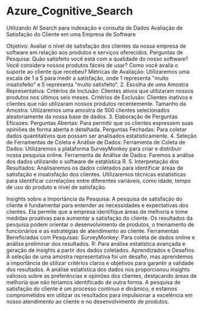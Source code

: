 # Azure_Cognitive_Search
Utilizando AI Search para indexação e consulta de Dados
Avaliação de Satisfação do Cliente em uma Empresa de Software

Objetivo: Avaliar o nível de satisfação dos clientes da nossa empresa de software em relação aos produtos e serviços oferecidos.
Perguntas de Pesquisa:
Quão satisfeito você está com a qualidade do nosso software?
Você considera nossos produtos fáceis de usar?
Como você avalia o suporte ao cliente que recebeu?
Métricas de Avaliação: Utilizaremos uma escala de 1 a 5 para medir a satisfação, onde 1 representa "muito insatisfeito" e 5 representa "muito satisfeito".
2. Escolha de uma Amostra Representativa:
Critérios de Inclusão: Clientes ativos que utilizaram nossos produtos nos últimos seis meses.
Critérios de Exclusão: Clientes inativos e clientes que não utilizaram nossos produtos recentemente.
Tamanho da Amostra: Utilizaremos uma amostra de 500 clientes selecionados aleatoriamente da nossa base de dados.
3. Elaboração de Perguntas Eficazes:
Perguntas Abertas: Para permitir que os clientes expressem suas opiniões de forma aberta e detalhada.
Perguntas Fechadas: Para coletar dados quantitativos que possam ser analisados ​​estatisticamente.
4. Seleção de Ferramentas de Coleta e Análise de Dados:
Ferramenta de Coleta de Dados: Utilizaremos a plataforma SurveyMonkey para criar e distribuir nossa pesquisa online.
Ferramenta de Análise de Dados: Faremos a análise dos dados utilizando o software de estatística R.
5. Interpretação dos Resultados:
Analisaremos os dados coletados para identificar áreas de satisfação e insatisfação dos clientes.
Utilizaremos técnicas estatísticas para identificar correlações entre diferentes variáveis, como idade, tempo de uso do produto e nível de satisfação.

Insights sobre a Importância da Pesquisa:
A pesquisa de satisfação do cliente é fundamental para entender as necessidades e expectativas dos clientes.
Ela permite que a empresa identifique áreas de melhoria e tome medidas proativas para aumentar a satisfação do cliente.
Os resultados da pesquisa podem orientar o desenvolvimento de produtos, o treinamento de funcionários e as estratégias de atendimento ao cliente.
Ferramentas Beneficiadas com Pesquisas:
SurveyMonkey: Para coleta de dados online e análise preliminar dos resultados.
R: Para análise estatística avançada e geração de insights a partir dos dados coletados.
Aprendizados e Desafios:
A seleção de uma amostra representativa foi um desafio, mas aprendemos a importância de utilizar critérios claros e objetivos para garantir a validade dos resultados.
A análise estatística dos dados nos proporcionou insights valiosos sobre as preferências e opiniões dos clientes, destacando áreas de melhoria que não teríamos identificado de outra forma.
A pesquisa de satisfação do cliente é um processo contínuo e dinâmico, e estamos comprometidos em utilizar os resultados para impulsionar a excelência em nosso atendimento ao cliente e no desenvolvimento de produtos.

